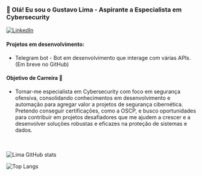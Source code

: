 ### 👋 Olá! Eu sou o Gustavo Lima - Aspirante a Especialista em Cybersecurity

[![LinkedIn](https://img.shields.io/badge/LinkedIn-0077B5?style=for-the-badge&logo=linkedin&logoColor=white)](https://www.linkedin.com/in/gustavo-borges-de-lima-95a0892a2/)


#### Projetos em desenvolvimento:
- Telegram bot - Bot em desenvolvimento que interage com várias APIs. (Em breve no GitHub)

#### Objetivo de Carreira 🔐
- Tornar-me especialista em Cybersecurity com foco em segurança ofensiva, consolidando conhecimentos em desenvolvimento e automação para agregar valor a projetos de segurança cibernética. Pretendo conseguir certificações, como a OSCP, e busco oportunidades para contribuir em projetos desafiadores que me ajudem a crescer e a desenvolver soluções robustas e eficazes na proteção de sistemas e dados. <br><br><br>

![Lima GitHub stats](https://github-readme-stats.vercel.app/api?username=gustavolimacode&show_icons=true&theme=dracula)

![Top Langs](https://github-readme-stats.vercel.app/api/top-langs/?username=gustavolimacode&size_weight=0.5&count_weight=0.5)

